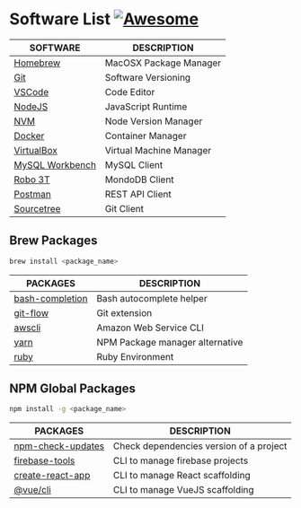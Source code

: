 # Software List [![Awesome](https://awesome.re/badge.svg)](https://awesome.re)

| SOFTWARE                                                      | DESCRIPTION             |
| ------------------------------------------------------------- | ----------------------- |
| [Homebrew](https://brew.sh)                                   | MacOSX Package Manager  |
| [Git](https://git-scm.com/)                                   | Software Versioning     |
| [VSCode](https://code.visualstudio.com/)                      | Code Editor             |
| [NodeJS](https://nodejs.org)                                  | JavaScript Runtime      |
| [NVM](https://github.com/creationix/nvm)                      | Node Version Manager    |
| [Docker](https://www.docker.com/products/docker-desktop)      | Container Manager       |
| [VirtualBox](https://www.virtualbox.org/)                     | Virtual Machine Manager |
| [MySQL Workbench](https://dev.mysql.com/downloads/workbench/) | MySQL Client            |
| [Robo 3T](https://robomongo.org/)                             | MondoDB Client          |
| [Postman](https://www.getpostman.com/)                        | REST API Client         |
| [Sourcetree](https://www.sourcetreeapp.com/)                  | Git Client              |

## Brew Packages

```bash
brew install <package_name>
```

| PACKAGES                                                                                | DESCRIPTION                     |
| --------------------------------------------------------------------------------------- | ------------------------------- |
| [bash-completion](https://github.com/scop/bash-completion)                              | Bash autocomplete helper        |
| [git-flow](https://it.atlassian.com/git/tutorials/comparing-workflows/gitflow-workflow) | Git extension                   |
| [awscli](https://aws.amazon.com/it/cli/)                                                | Amazon Web Service CLI          |
| [yarn](https://yarnpkg.com/lang/en/)                                                    | NPM Package manager alternative |
| [ruby](https://www.ruby-lang.org/en/)                                                   | Ruby Environment                |

## NPM Global Packages

```bash
npm install -g <package_name>
```

| PACKAGES                                                             | DESCRIPTION                             |
| -------------------------------------------------------------------- | --------------------------------------- |
| [npm-check-updates](https://www.npmjs.com/package/npm-check-updates) | Check dependencies version of a project |
| [firebase-tools](https://firebase.google.com/docs/cli/)              | CLI to manage firebase projects         |
| [create-react-app](https://facebook.github.io/create-react-app/)     | CLI to manage React scaffolding         |
| [@vue/cli](https://cli.vuejs.org/guide/creating-a-project.html)      | CLI to manage VueJS scaffolding         |
